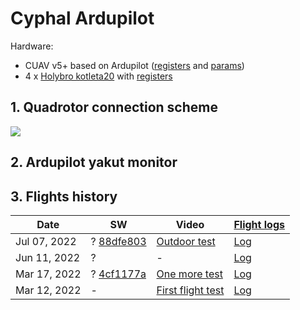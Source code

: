 # Cyphal Ardupilot

Hardware:
- CUAV v5+ based on Ardupilot ([registers](ardupilot_and_kotleta20.yaml) and [params](cuav_v5p_ardupilot.params))
- 4 x [Holybro kotleta20](http://www.holybro.com/product/kotleta20/) with [registers](ardupilot_and_kotleta20.yaml)

## 1. Quadrotor connection scheme

<img src="../assets/kotleta20/ardupilot.png"/>

## 2. Ardupilot yakut monitor


## 3. Flights history

| Date         | SW | Video | [Flight logs](https://drive.google.com/drive/u/1/folders/11hBPpcgdHG1a3gUMJ8z9DtMmeTAbuwBR) |
| ------------ | -- | ----- | - |
| Jul 07, 2022 | ? [88dfe803](https://github.com/PonomarevDA/ardupilot/commit/88dfe803) | [Outdoor test](https://youtu.be/7vLIsBtI9Hs) | [Log](https://drive.google.com/drive/folders/1rnJWgnHlA1u4ojn28ecHG3yZK3oAB3T7?usp=share_link) |
| Jun 11, 2022 | ? | - | [Log](https://drive.google.com/drive/folders/1QcEvQqdxqzhyQtH1DQHyF9nt76y0kCW0?usp=share_link) |
| Mar 17, 2022 | ? [4cf1177a](https://github.com/PonomarevDA/ardupilot/commit/4cf1177a) | [One more test](https://youtu.be/FE_kxwhicWM) | [Log](https://drive.google.com/drive/folders/1XMGMtOSPsODxTtiTWkK1OxW04vMg15j6?usp=share_link) |
| Mar 12, 2022 | -  | [First flight test](https://youtu.be/wBNh1XV1EMQ) | [Log](https://drive.google.com/drive/folders/1-nxlwPzFKxRYxdHOL5NIx2_sdx7uZ7Ic?usp=share_link) |
